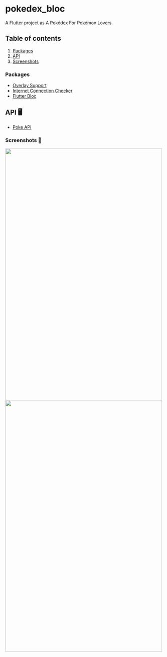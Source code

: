 # pokedex_bloc

A Flutter project as A Pokédex For Pokémon Lovers.

## Table of contents

1. [Packages](#packages-)
2. [API](#api-)
3. [Screenshots](#screenshots-)

### Packages

- [Overlay Support](https://pub.dev/packages/overlay_support)
- [Internet Connection Checker](https://pub.dev/packages/internet_connection_checker)
- [Flutter Bloc](https://pub.dev/packages/flutter_bloc)

## API &#128421;

- [Poke API](https://pokeapi.co/)

### Screenshots &#128248;
<img src="https://user-images.githubusercontent.com/44105063/152048855-0e1a7301-15f6-4e63-acc5-03e82947f1e8.jpg" width="500" height="800">
<img src="https://user-images.githubusercontent.com/44105063/152048867-313f7a60-1b58-4d7c-bbe4-0192c5d9a9c9.jpg" width="500" height="800">
